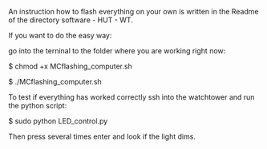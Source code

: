 An instruction how to flash everything on your own is written in the Readme of the directory software - HUT - WT. 

If you want to do the easy way:

go into the terninal to the folder where you are working right now: 

$ chmod +x MCflashing_computer.sh

$ ./MCflashing_computer.sh

To test if everything has worked correctly ssh into the watchtower and run the python script: 

$ sudo python LED_control.py

Then press several times enter and look if the light dims. 

